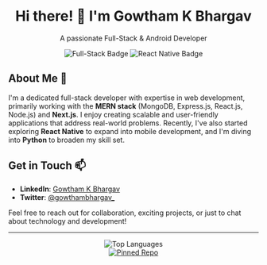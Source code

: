 <div align="center">
  <h1>Hi there! 👋 I'm Gowtham K Bhargav</h1>
  <p>A passionate Full-Stack & Android Developer</p>
  <img src="https://img.shields.io/badge/Full--Stack-Light%20Gray?style=for-the-badge&logo=fullstack" alt="Full-Stack Badge">
  <img src="https://img.shields.io/badge/React%20Native-Light%20Purple?style=for-the-badge&logo=react" alt="React Native Badge">
</div>



## About Me 🚀

I'm a dedicated full-stack developer with expertise in web development, primarily working with the **MERN stack** (MongoDB, Express.js, React.js, Node.js) and **Next.js**. I enjoy creating scalable and user-friendly applications that address real-world problems. Recently, I've also started exploring **React Native** to expand into mobile development, and I'm diving into **Python** to broaden my skill set.

## Get in Touch 📫

- **LinkedIn**: [Gowtham K Bhargav](https://linkedin.com/in/gowthamkbhargav)
- **Twitter**: [@gowthambhargav_](https://twitter.com/gowthambhargav_)

Feel free to reach out for collaboration, exciting projects, or just to chat about technology and development!

---

<div align="center">
  <img src="https://github-readme-stats.vercel.app/api/top-langs/?username=gowthambhargav&layout=compact" alt="Top Languages">
  <br />
  <a href="https://github.com/gowthambhargav/rust-learning-path">
    <img src="https://github-readme-stats.vercel.app/api/pin/?username=gowthambhargav&repo=rust-learning-path&show_owner=true" alt="Pinned Repo" />
  </a>
</div>
